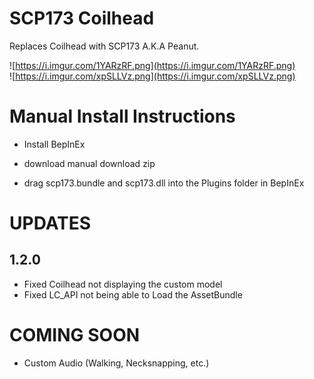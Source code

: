 # SCP173 Coilhead
Replaces Coilhead with SCP173 A.K.A Peanut.

![https://i.imgur.com/1YARzRF.png](https://i.imgur.com/1YARzRF.png)  
![https://i.imgur.com/xpSLLVz.png](https://i.imgur.com/xpSLLVz.png)  

# Manual Install Instructions
- Install BepInEx
 
- download manual download zip 

- drag scp173.bundle and scp173.dll into the Plugins folder in BepInEx

# UPDATES

## 1.2.0
- Fixed Coilhead not displaying the custom model
- Fixed LC_API not being able to Load the AssetBundle

# COMING SOON

- Custom Audio (Walking, Necksnapping, etc.)